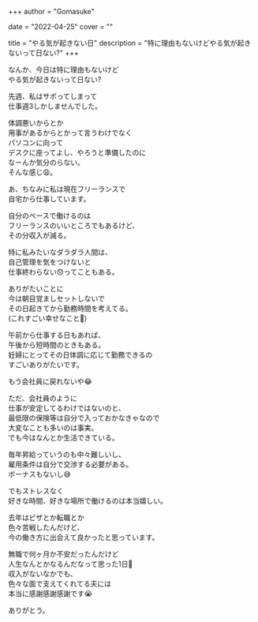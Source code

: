 +++
author = "Gomasuke"

date = "2022-04-25"
cover = ""

title = "やる気が起きない日"
description = "特に理由もないけどやる気が起きないって日ない?"
+++

なんか、今日は特に理由もないけど  
やる気が起きないって日ない?  
  
先週、私はサボってしまって  
仕事週3しかしませんでした。  
  
体調悪いからとか  
用事があるからとかって言うわけでなく  
パソコンに向って  
デスクに座ってよし、やろうと準備したのに  
なーんか気分のらない。  
そんな感じ😩。  
  
  
あ、ちなみに私は現在フリーランスで  
自宅から仕事しています。  
  
  
自分のペースで働けるのは  
フリーランスのいいところでもあるけど、  
その分収入が減る。  
  
特に私みたいなダラダラ人間は、  
自己管理を気をつけないと  
仕事終わらない😞ってこともある。  
  
ありがたいことに  
今は朝目覚ましセットしないで  
その日起きてから勤務時間を考えてる。  
(これすごい幸せなこと🥺)  
  
午前から仕事する日もあれば、  
午後から短時間のときもある。  
妊婦にとってその日体調に応じて勤務できるの  
すごいありがたいです。  
  
もう会社員に戻れないや😂  
  
ただ、会社員のように  
仕事が安定してるわけではないのと、  
最低限の保険等は自分で入っておかなきゃなので  
大変なことも多いのは事実。  
でも今はなんとか生活できている。  
  
毎年昇給っていうのも中々難しいし、  
雇用条件は自分で交渉する必要がある。  
ボーナスもないし😅  
  
でもストレスなく  
好きな時間、好きな場所で働けるのは本当嬉しい。  
  
去年はビザとか転職とか  
色々苦戦したんだけど、  
今の働き方に出会えて良かったと思っています。  
  
無職で何ヶ月か不安だったんだけど  
人生なんとかなるんだなって思った1日🤣  
収入がないなかでも、  
色々な面で支えてくれてる夫には  
本当に感謝感謝感謝です😭  
  
ありがとう。